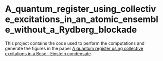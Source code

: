 # A_quantum_register_using_collective_excitations_in_an_atomic_ensemble_without_a_Rydberg_blockade

This project contains the code used to perform the computations and generate the figures in the paper [A quantum register using collective excitations in a Bose--Einstein condensate](https://doi.org/10.21468/SciPostPhys.15.5.188).
